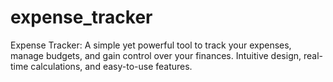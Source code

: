# expense_tracker
Expense Tracker: A simple yet powerful tool to track your expenses, manage budgets, and gain control over your finances. Intuitive design, real-time calculations, and easy-to-use features.
